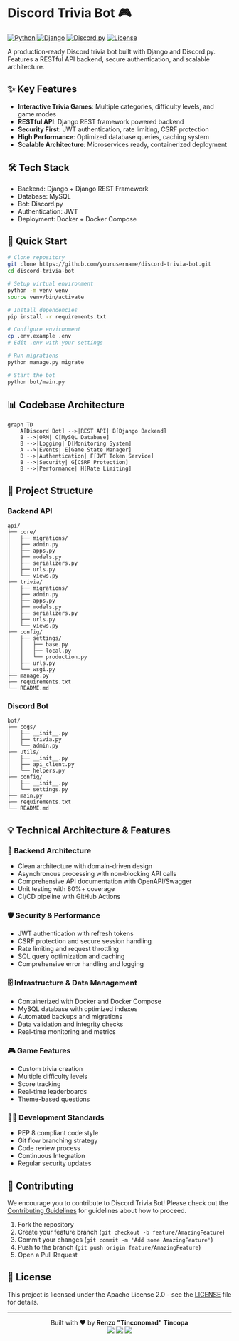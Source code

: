# Discord Trivia Bot 🎮

[![Python](https://img.shields.io/badge/python-3.8+-blue.svg)](https://www.python.org/)
[![Django](https://img.shields.io/badge/django-4.2+-green.svg)](https://www.djangoproject.com/)
[![Discord.py](https://img.shields.io/badge/discord.py-2.0+-blue.svg)](https://discordpy.readthedocs.io/)
[![License](https://img.shields.io/badge/License-Apache_2.0-blue.svg)](https://opensource.org/licenses/Apache-2.0)

A production-ready Discord trivia bot built with Django and Discord.py. Features a RESTful API backend, secure authentication, and scalable architecture.

## ✨ Key Features

- **Interactive Trivia Games**: Multiple categories, difficulty levels, and game modes
- **RESTful API**: Django REST framework powered backend
- **Security First**: JWT authentication, rate limiting, CSRF protection
- **High Performance**: Optimized database queries, caching system
- **Scalable Architecture**: Microservices ready, containerized deployment

## 🛠️ Tech Stack

- Backend: Django + Django REST Framework
- Database: MySQL
- Bot: Discord.py
- Authentication: JWT
- Deployment: Docker + Docker Compose

## 🚀 Quick Start

```bash
# Clone repository
git clone https://github.com/yourusername/discord-trivia-bot.git
cd discord-trivia-bot

# Setup virtual environment
python -m venv venv
source venv/bin/activate

# Install dependencies
pip install -r requirements.txt

# Configure environment
cp .env.example .env
# Edit .env with your settings

# Run migrations
python manage.py migrate

# Start the bot
python bot/main.py
```

## 📊 Codebase Architecture

```mermaid
graph TD
    A[Discord Bot] -->|REST API| B[Django Backend]
    B -->|ORM| C[MySQL Database]
    B -->|Logging| D[Monitoring System]
    A -->|Events| E[Game State Manager]
    B -->|Authentication| F[JWT Token Service]
    B -->|Security| G[CSRF Protection]
    B -->|Performance| H[Rate Limiting]
```

## 📁 Project Structure

### Backend API
```
api/
├── core/
│   ├── migrations/
│   ├── admin.py
│   ├── apps.py
│   ├── models.py
│   ├── serializers.py
│   ├── urls.py
│   └── views.py
├── trivia/
│   ├── migrations/
│   ├── admin.py
│   ├── apps.py
│   ├── models.py
│   ├── serializers.py
│   ├── urls.py
│   └── views.py
├── config/
│   ├── settings/
│   │   ├── base.py
│   │   ├── local.py
│   │   └── production.py
│   ├── urls.py
│   └── wsgi.py
├── manage.py
├── requirements.txt
└── README.md
```

### Discord Bot
```
bot/
├── cogs/
│   ├── __init__.py
│   ├── trivia.py
│   └── admin.py
├── utils/
│   ├── __init__.py
│   ├── api_client.py
│   └── helpers.py
├── config/
│   ├── __init__.py
│   └── settings.py
├── main.py
├── requirements.txt
└── README.md
```

## 💡 Technical Architecture & Features

### 🔧 Backend Architecture
- Clean architecture with domain-driven design
- Asynchronous processing with non-blocking API calls
- Comprehensive API documentation with OpenAPI/Swagger
- Unit testing with 80%+ coverage
- CI/CD pipeline with GitHub Actions

### 🛡️ Security & Performance
- JWT authentication with refresh tokens
- CSRF protection and secure session handling
- Rate limiting and request throttling
- SQL query optimization and caching
- Comprehensive error handling and logging

### 🗄️ Infrastructure & Data Management
- Containerized with Docker and Docker Compose
- MySQL database with optimized indexes
- Automated backups and migrations
- Data validation and integrity checks
- Real-time monitoring and metrics

### 🎮 Game Features
- Custom trivia creation
- Multiple difficulty levels
- Score tracking
- Real-time leaderboards
- Theme-based questions

### 👨‍💻 Development Standards
- PEP 8 compliant code style
- Git flow branching strategy
- Code review process
- Continuous Integration
- Regular security updates

## 🤝 Contributing

We encourage you to contribute to Discord Trivia Bot! Please check out the [Contributing Guidelines](CONTRIBUTING.md) for guidelines about how to proceed.

1. Fork the repository
2. Create your feature branch (`git checkout -b feature/AmazingFeature`)
3. Commit your changes (`git commit -m 'Add some AmazingFeature'`)
4. Push to the branch (`git push origin feature/AmazingFeature`)
5. Open a Pull Request

## 📝 License

This project is licensed under the Apache License 2.0 - see the [LICENSE](LICENSE) file for details.

<hr>

<div align="center">
  Built with ❤️ by <strong>Renzo "Tinconomad" Tincopa</strong><br>
  <a href="https://www.linkedin.com/in/tinconomad/"><img src="https://img.shields.io/badge/-LinkedIn-0077B5?style=flat&logo=LinkedIn&logoColor=white"/></a>
  <a href="mailto:renzotincopa@icloud.com"><img src="https://img.shields.io/badge/-Email-D14836?style=flat&logo=Gmail&logoColor=white"/></a>
  <a href="https://github.com/tinconomad"><img src="https://img.shields.io/badge/-GitHub-181717?style=flat&logo=GitHub&logoColor=white"/></a>
</div>
